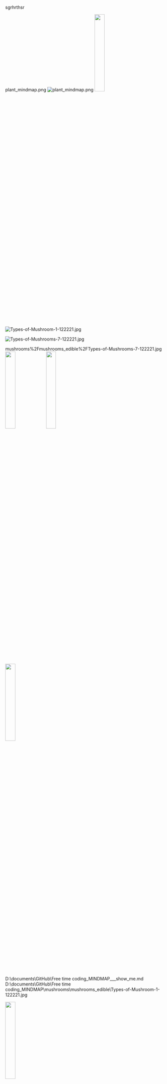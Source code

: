 sgrhrthsr


plant_mindmap.png
![plant_mindmap.png](plant_mindmap.png)
<img src='_MINDMAP/plant_mindmap.png' width='25%'>



![Types-of-Mushroom-1-122221.jpg](mushrooms%2Fmushrooms_edible%2FTypes-of-Mushroom-1-122221.jpg)

![Types-of-Mushrooms-7-122221.jpg](mushrooms%2Fmushrooms_edible%2FTypes-of-Mushrooms-7-122221.jpg)

mushrooms%2Fmushrooms_edible%2FTypes-of-Mushrooms-7-122221.jpg
<img src='' width='25%'>
<img src='' width='25%'>

<img src='mushrooms\mushrooms_edible\Types-of-Mushroom-1-122221.jpg' width='25%'>

D:\documents\GitHub\Free time coding\_MINDMAP\___show_me.md
D:\documents\GitHub\Free time coding\_MINDMAP\mushrooms\mushrooms_edible\Types-of-Mushroom-1-122221.jpg


<img src='mushrooms\mushrooms_edible\Types-of-Mushroom-1-122221.jpg' width='25%'><br>
<img src='mushrooms\mushrooms_edible\Types-of-Mushrooms-2-122221.jpg' width='25%'><br>
<img src='mushrooms\mushrooms_edible\Types-of-Mushrooms-4-122221.jpg' width='25%'><br>
<img src='mushrooms\mushrooms_edible\Types-of-Mushrooms-6-122221.jpg' width='25%'><br>
<img src='mushrooms\mushrooms_edible\Types-of-Mushrooms-7-122221.jpg' width='25%'><br>
<img src='mushrooms\mushrooms_edible\Types-of-Mushrooms-8-122221.jpg' width='25%'><br>
<img src='mushrooms\mushrooms_edible\Types-of-Mushrooms-9-122221.jpg' width='25%'><br>
<img src='mushrooms\mushrooms_edible\Types-of-Mushrooms-10-122221.jpg' width='25%'><br>
<img src='mushrooms\mushrooms_edible\Types-of-Mushrooms-11-122221.jpg' width='25%'><br>
<img src='mushrooms\mushrooms_edible\Types-of-Mushrooms-12-122221.jpg' width='25%'><br>
<img src='mushrooms\mushrooms_edible\Types-of-Mushrooms-13-122221.jpg' width='25%'><br>
<img src='mushrooms\mushrooms_edible\Types-of-Mushrooms-14-122221.jpg' width='25%'><br>
<img src='mushrooms\mushrooms_edible\Types-of-Mushrooms-15-122221.jpg' width='25%'><br>
<img src='mushrooms\mushrooms_edible\Types-of-Mushrooms-16-122221.jpg' width='25%'><br>
<img src='mushrooms\mushrooms_edible\Types-of-Mushrooms-Angel-Wing-122221.jpg' width='25%'><br>
<img src='mushrooms\mushrooms_edible\Types-of-Mushrooms-Autumn-Skullcap-122221.jpg' width='25%'><br>
<img src='mushrooms\mushrooms_edible\Types-of-Mushrooms-Black-Trumpet-Mushrooms-122221.jpg' width='25%'><br>
<img src='mushrooms\mushrooms_edible\Types-of-Mushrooms-Brain-Mushroom-122221.jpg' width='25%'><br>
<img src='mushrooms\mushrooms_edible\Types-of-Mushrooms-Brown-Common-Rollrims-122221.jpg' width='25%'><br>
<img src='mushrooms\mushrooms_edible\Types-of-Mushrooms-Cauliflower-Mushroom-122221.jpg' width='25%'><br>
<img src='mushrooms\mushrooms_edible\Types-of-Mushrooms-Chanterelle-Mushroom-122221.jpg' width='25%'><br>
<img src='mushrooms\mushrooms_edible\Types-of-Mushrooms-Charcoal-Burner-Mushroom-122221.jpg' width='25%'><br>
<img src='mushrooms\mushrooms_edible\Types-of-Mushrooms-Chicken-of-the-Woods-122221.jpg' width='25%'><br>
<img src='mushrooms\mushrooms_edible\Types-of-Mushrooms-Conocybe-122221.jpg' width='25%'><br>
<img src='mushrooms\mushrooms_edible\Types-of-Mushrooms-Crab-Brittlegill-122221.jpg' width='25%'><br>
<img src='mushrooms\mushrooms_edible\Types-of-Mushrooms-Deady-Webcap-122221.jpg' width='25%'><br>
<img src='mushrooms\mushrooms_edible\Types-of-Mushrooms-Death-Cap-122221.jpg' width='25%'><br>
<img src='mushrooms\mushrooms_edible\Types-of-Mushrooms-Destroying-Angel-122221.jpg' width='25%'><br>
<img src='mushrooms\mushrooms_edible\Types-of-Mushrooms-Dryads-Saddle-122221.jpg' width='25%'><br>
<img src='mushrooms\mushrooms_edible\Types-of-Mushrooms-Elfin-Saddle-122221-1.jpg' width='25%'><br>
<img src='mushrooms\mushrooms_edible\Types-of-Mushrooms-Emetic-Russula-122221.jpg' width='25%'><br>
<img src='mushrooms\mushrooms_edible\Types-of-Mushrooms-Enoki-Mushrooms-122221-1.jpg' width='25%'><br>
<img src='mushrooms\mushrooms_edible\Types-of-Mushrooms-False-Champignon-122221.jpg' width='25%'><br>
<img src='mushrooms\mushrooms_edible\Types-of-Mushrooms-False-Parasol-122221.jpg' width='25%'><br>
<img src='mushrooms\mushrooms_edible\Types-of-Mushrooms-Giant-Puffball-122221.jpg' width='25%'><br>
<img src='mushrooms\mushrooms_edible\Types-of-Mushrooms-Gypsy-Mushroom-122221.jpg' width='25%'><br>
<img src='mushrooms\mushrooms_edible\Types-of-Mushrooms-Hedgehog-Mushroom-122221-1.jpg' width='25%'><br>
<img src='mushrooms\mushrooms_edible\Types-of-Mushrooms-Honey-Fungus-122221.jpg' width='25%'><br>
<img src='mushrooms\mushrooms_edible\Types-of-Mushrooms-Inky-Cap-122221.jpg' width='25%'><br>
<img src='mushrooms\mushrooms_edible\Types-of-Mushrooms-Ivory-Funnel-122221.jpg' width='25%'><br>
<img src='mushrooms\mushrooms_edible\Types-of-Mushrooms-Jack-OLantern-122221.jpg' width='25%'><br>
<img src='mushrooms\mushrooms_edible\Types-of-Mushrooms-Lilac-Bonnet-122221.jpg' width='25%'><br>
<img src='mushrooms\mushrooms_edible\Types-of-Mushrooms-Lions-Mane-122221.jpg' width='25%'><br>
<img src='mushrooms\mushrooms_edible\Types-of-Mushrooms-Maitake-Mushroom-122221.jpg' width='25%'><br>
<img src='mushrooms\mushrooms_edible\Types-of-Mushrooms-Matsutake-122221.jpg' width='25%'><br>
<img src='mushrooms\mushrooms_edible\Types-of-Mushrooms-Morel-Mushroom-122221.jpg' width='25%'><br>
<img src='mushrooms\mushrooms_edible\Types-of-Mushrooms-Oyster-Mushrooms-122221.jpg' width='25%'><br>
<img src='mushrooms\mushrooms_edible\Types-of-Mushrooms-Porcini-Mushrooms-122221.jpg' width='25%'><br>
<img src='mushrooms\mushrooms_edible\Types-of-Mushrooms-Reishi-Mushrooms-122221.jpg' width='25%'><br>
<img src='mushrooms\mushrooms_edible\Types-of-Mushrooms-Satans-Bolete-122221.jpg' width='25%'><br>
<img src='mushrooms\mushrooms_edible\Types-of-Mushrooms-Scaly-Vase-Chanterelle-122221.jpg' width='25%'><br>
<img src='mushrooms\mushrooms_edible\Types-of-Mushrooms-Shiitake-Mushrooms-122221.jpg' width='25%'><br>
<img src='mushrooms\mushrooms_edible\Types-of-Mushrooms-Shimeji-122221.jpg' width='25%'><br>
<img src='mushrooms\mushrooms_edible\Types-of-Mushrooms-Sulfur-Tuft-122221.jpg' width='25%'><br>
<img src='mushrooms\mushrooms_edible\Types-of-Mushrooms-Wood-Blewit-122221.jpg' width='25%'><br>
<img src='mushrooms\mushrooms_edible\Types-of-Mushrooms-Yellow-Stainer-122221.jpg' width='25%'><br>
